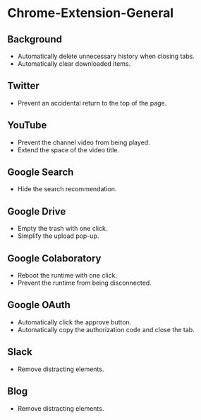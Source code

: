 # Chrome-Extension-General

## Background

- Automatically delete unnecessary history when closing tabs.
- Automatically clear downloaded items.

## Twitter

- Prevent an accidental return to the top of the page.

## YouTube

- Prevent the channel video from being played.
- Extend the space of the video title.

## Google Search

- Hide the search recommendation.

## Google Drive

- Empty the trash with one click.
- Simplify the upload pop-up.

## Google Colaboratory

- Reboot the runtime with one click.
- Prevent the runtime from being disconnected.

## Google OAuth

- Automatically click the approve button.
- Automatically copy the authorization code and close the tab.

## Slack

- Remove distracting elements.

## Blog

- Remove distracting elements.
